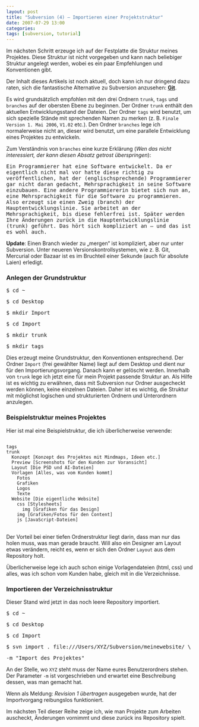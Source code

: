 ```yaml
---
layout: post
title: "Subversion (4) – Importieren einer Projektstruktur"
date: 2007-07-29 13:00
categories:
tags: [subversion, tutorial]
---
```


Im nächsten Schritt erzeuge ich auf der Festplatte die Struktur meines Projektes. Diese Struktur ist nicht vorgegeben und kann nach beliebiger Struktur angelegt werden, wobei es ein paar Empfehlungen und Konventionen gibt.

<!-- more -->

<div class="hinweis">
<p>Der Inhalt dieses Artikels ist noch aktuell, doch kann ich nur dringend dazu raten, sich die fantastische Alternative zu Subversion anzusehen: <a href="http://stefanimhoff.de/notiz/versionskontrolle-mit-git/"><strong>Git</strong></a>.</p>
</div>

Es wird grundsätzlich empfohlen mit den drei Ordnern `trunk`, `tags` und `branches` auf der obersten Ebene zu beginnen. Der Ordner `trunk` enthält den aktuellen Entwicklungsstand der Dateien. Der Ordner `tags` wird benutzt, um sich spezielle Stände mit sprechenden Namen zu merken (z. B. `Finale Version 1. Mai 2006`, `V1.02` etc.). Den Ordner `branches` lege ich normalerweise nicht an, dieser wird benutzt, um eine parallele Entwicklung eines Projektes zu entwickeln.

Zum Verständnis von `branches` eine kurze Erklärung (*Wen das nicht interessiert, der kann diesen Absatz getrost überspringen*):

<samp>Ein Programmierer hat eine Software entwickelt. Da er eigentlich nicht mal vor hatte diese richtig zu veröffentlichen, hat der (englischsprechende) Programmierer gar nicht daran gedacht, Mehrsprachigkeit in seine Software einzubauen. Eine andere Programmiererin bietet sich nun an, eine Mehrsprachigkeit für die Software zu programmieren. Also erzeugt sie einen Zweig (branch) der Hauptentwicklungslinie. Sie arbeitet an der Mehrsprachigkeit, bis diese fehlerfrei ist. Später werden Ihre Änderungen zurück in die Hauptentwicklungslinie (trunk) geführt. Das hört sich kompliziert an – und das ist es wohl auch.</samp>

**Update**: Einen Branch wieder zu „mergen“ ist kompliziert, aber nur unter Subversion. Unter neueren Versionskontrollsystemen, wie z. B. Git, Mercurial oder Bazaar ist es im Bruchteil einer Sekunde (auch für absolute Laien) erledigt.

### Anlegen der Grundstruktur ###

<div class="terminal">
  <p><kbd>$ cd ~</kbd></p>
  <p><kbd>$ cd Desktop</kbd></p>
  <p><kbd>$ mkdir Import</kbd></p>
  <p><kbd>$ cd Import</kbd></p>
  <p><kbd>$ mkdir trunk</kbd></p>
  <p><kbd>$ mkdir tags</kbd></p>
</div>

Dies erzeugt meine Grundstruktur, den Konventionen entsprechend. Der Ordner `Import` (frei gewählter Name) liegt auf dem Desktop und dient nur für den Importierungsvorgang. Danach kann er gelöscht werden. Innerhalb von `trunk` lege ich jetzt eine für mein Projekt passende Struktur an. Als Hilfe ist es wichtig zu erwähnen, dass mit Subversion nur Ordner ausgecheckt werden können, keine einzelnen Dateien. Daher ist es wichtig, die Struktur mit möglichst logischen und strukturierten Ordnern und Unterordnern anzulegen.

### Beispielstruktur meines Projektes ###

Hier ist mal eine Beispielstruktur, die ich überlicherweise verwende:

<pre>
<code>
tags
trunk
  Konzept [Konzept des Projektes mit Mindmaps, Ideen etc.]
  Preview [Screenshots für den Kunden zur Voransicht]
  Layout [Die PSD und AI-Dateien]
  Vorlagen [Alles, was vom Kunden kommt]
    Fotos
    Grafiken
    Logos
    Texte
  Website [Die eigentliche Website]
    css [Stylesheets]
      img [Grafiken für das Design]
    img [Grafiken/Fotos für den Content]
    js [JavaScript-Dateien]
</code>
</pre>

Der Vorteil bei einer tiefen Ordnerstruktur liegt darin, dass man nur das holen muss, was man gerade braucht. Will also ein Designer am Layout etwas verändern, reicht es, wenn er sich den Ordner `Layout` aus dem Repository holt.

Überlicherweise lege ich auch schon einige Vorlagendateien (html, css) und alles, was ich schon vom Kunden habe, gleich mit in die Verzeichnisse.

### Importieren der Verzeichnisstruktur ###

Dieser Stand wird jetzt in das noch leere Repository importiert.

<div class="terminal">
  <p><kbd>$ cd ~</kbd></p>
  <p><kbd>$ cd Desktop</kbd></p>
  <p><kbd>$ cd Import</kbd></p>
  <p><kbd>$ svn import . file:///Users/XYZ/Subversion/meinewebsite/ \</kbd>
  <p><kbd>-m "Import des Projektes"</kbd></p>
</div>

An der Stelle, wo `XYZ` steht muss der Name eures Benutzerordners stehen. Der Parameter `-m` ist vorgeschrieben und erwartet eine Beschreibung dessen, was man gemacht hat.

Wenn als Meldung: <cite>Revision 1 übertragen</cite> ausgegeben wurde, hat der Importvorgang reibungslos funktioniert.

Im nächsten Teil dieser Reihe zeige ich, wie man Projekte zum Arbeiten auscheckt, Änderungen vornimmt und diese zurück ins Repository spielt.
